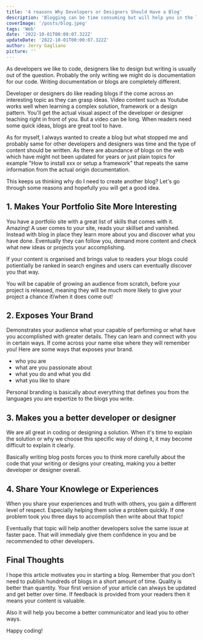 ```yaml
---
title: '4 reasons Why Developers or Designers Should Have a Blog'
description: 'Blogging can be time consuming but will help you in the long run.'
coverImage: '/posts/blog.jpeg'
tags: 'Web'
date: '2022-10-01T00:00:07.322Z'
updateDate: '2022-10-01T00:00:07.322Z'
author: Jerry Gagliano
picture: ''
---
```


As developers we like to code, designers like to design but writing is usually out of the question. Probably the only writing we might do is documentation for our code. Writing documentation or blogs are completely different.

Developer or designers do like reading blogs if the come across an interesting topic as they can grasp ideas. Video content such as Youtube works well when learning a complex solution, framework or a design pattern. You'll get the actual visual aspect of the developer or designer teaching right in front of you. But a video can be long. When readers need some quick ideas, blogs are great tool to have.

As for myself, I always wanted to create a blog but what stopped me and probably same for other developers and designers was time and the type of content should be written. As there are abundance of blogs on the web which have might not been updated for years or just plain topics for example "How to install xxx or setup a framework" that repeats the same information from the actual origin documentation. 

This keeps us thinking why do I need to create another blog? Let's go through some reasons and hopefully you will get a good idea.

## 1. Makes Your Portfolio Site More Interesting

You have a portfolio site with a great list of skills that comes with it. Amazing! A user comes to your site, reads your skillset and vanished. Instead with blog in place they learn more about you and discover what you have done. Eventually they can follow you, demand more content and check what new ideas or projects your accomplishing. 

If your content is organised and brings value to readers your blogs could potientially be ranked in search engines and users can eventually discover you that way.

You will be capable of growing an audience from scratch, before your project is released, meaning they will be much more likely to give your project a chance if/when it does come out!


## 2. Exposes Your Brand

Demonstrates your audience what your capable of performing or what have you accomplished with greater details. They can learn and connect with you in certain ways. If come across your name else where they will remember you! Here are some ways that exposes your brand.

 - who you are
 - what are you passionate about 
 - what you do and what you did
 - what you like to share

 Personal branding is basically about everything that defines you from the languages you are expertize to the blogs you write.

## 3. Makes you a better developer or designer

We are all great in coding or designing a solution. When it's time to explain the solution or why we choose this specific way of doing it, it may become difficult to explain it clearly.

Basically writing blog posts forces you to think more carefully about the code that your writing or designs your creating, making you a better developer or designer overall.

## 4. Share Your Knowlege or Experiences

When you share your experiences and truth with others, you gain a different level of respect. Especially helping them solve a problem quickly. If one problem took you three days to accomplish then write about that topic!

Eventually that topic will help another developers solve the same issue at faster pace. That will immedialy give them confidence in you and be recommended to other developers.

## Final Thoughts

I hope this article motivates you in starting a blog. Remember that you don’t need to publish hundreds of blogs in a short amount of time. Quality is better than quantity. Your first version of your article can always be updated and get better over time. If feedback is provided from your readers then it means your content is valuable. 

Also it will help you become a better communicator and lead you to other ways.

Happy coding!

<!-- ```
var add2 = function(number) {
  return number + 2;
}
``` -->
